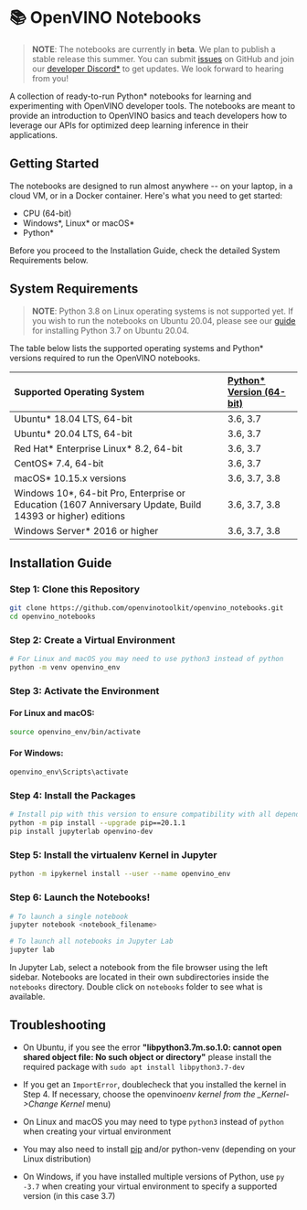 # 📚 OpenVINO Notebooks

> **NOTE**: The notebooks are currently in **beta**. We plan to publish a stable release this summer. You can submit [issues](https://github.com/openvinotoolkit/openvino_notebooks/issues) on GitHub and join our [developer Discord\*](https://discord.com/invite/pWGcWpyx7x) to get updates. We look forward to hearing from you!

A collection of ready-to-run Python\* notebooks for learning and experimenting with OpenVINO developer tools. The notebooks are meant to provide an introduction to OpenVINO basics and teach developers how to leverage our APIs for optimized deep learning inference in their applications.

## Getting Started

The notebooks are designed to run almost anywhere -- on your laptop, in a cloud VM, or in a Docker container. Here's what you need to get started:

- CPU (64-bit)
- Windows\*, Linux\* or macOS\*
- Python\*

Before you proceed to the Installation Guide, check the detailed System Requirements below.

## System Requirements

> **NOTE**: Python 3.8 on Linux operating systems is not supported yet. If you wish to run the notebooks on Ubuntu 20.04, please see our [guide](wiki_url) for installing Python 3.7 on Ubuntu 20.04.

The table below lists the supported operating systems and Python\* versions required to run the OpenVINO notebooks.

| Supported Operating System                                                                                  | [Python\* Version (64-bit)](https://www.python.org/) |
| :---------------------------------------------------------------------------------------------------------- | :--------------------------------------------------- |
| Ubuntu\* 18.04 LTS, 64-bit                                                                                  | 3.6, 3.7                                             |
| Ubuntu\* 20.04 LTS, 64-bit                                                                                  | 3.6, 3.7                                             |
| Red Hat* Enterprise Linux* 8.2, 64-bit                                                                      | 3.6, 3.7                                             |
| CentOS\* 7.4, 64-bit                                                                                        | 3.6, 3.7                                             |
| macOS\* 10.15.x versions                                                                                    | 3.6, 3.7, 3.8                                        |
| Windows 10\*, 64-bit Pro, Enterprise or Education (1607 Anniversary Update, Build 14393 or higher) editions | 3.6, 3.7, 3.8                                        |
| Windows Server\* 2016 or higher                                                                             | 3.6, 3.7, 3.8                                        |

## Installation Guide

### Step 1: Clone this Repository

```bash
git clone https://github.com/openvinotoolkit/openvino_notebooks.git
cd openvino_notebooks
```

### Step 2: Create a Virtual Environment

```bash
# For Linux and macOS you may need to use python3 instead of python
python -m venv openvino_env
```

### Step 3: Activate the Environment

#### For Linux and macOS:

```bash
source openvino_env/bin/activate
```

#### For Windows:

```bash
openvino_env\Scripts\activate
```

### Step 4: Install the Packages

```bash
# Install pip with this version to ensure compatibility with all dependencies
python -m pip install --upgrade pip==20.1.1
pip install jupyterlab openvino-dev
```

### Step 5: Install the virtualenv Kernel in Jupyter

```bash
python -m ipykernel install --user --name openvino_env
```

### Step 6: Launch the Notebooks!

```bash
# To launch a single notebook
jupyter notebook <notebook_filename>

# To launch all notebooks in Jupyter Lab
jupyter lab
```

In Jupyter Lab, select a notebook from the file browser using the left sidebar. Notebooks are located in their own subdirectories inside the `notebooks` directory. Double click on `notebooks` folder to see what is available.

## Troubleshooting

- On Ubuntu, if you see the error **"libpython3.7m.so.1.0: cannot open shared object file: No such object or directory"** please install the required package with `sudo apt install libpython3.7-dev`

- If you get an `ImportError`, doublecheck that you installed the kernel in Step 4. If necessary, choose the openvino*env kernel from the \_Kernel->Change Kernel* menu)

- On Linux and macOS you may need to type `python3` instead of `python` when creating your virtual environment

- You may also need to install [pip](https://pip.pypa.io/en/stable/installing/) and/or python-venv (depending on your Linux distribution)

- On Windows, if you have installed multiple versions of Python, use `py -3.7` when creating your virtual environment to specify a supported version (in this case 3.7)
